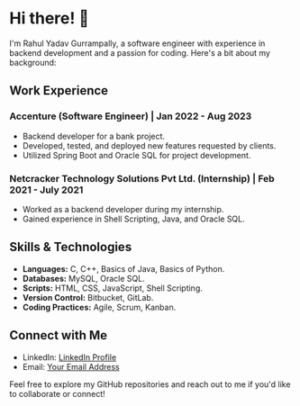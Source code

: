 # Hi there! 👋

I'm Rahul Yadav Gurrampally, a software engineer with experience in backend development and a passion for coding. Here's a bit about my background:

## Work Experience

### Accenture (Software Engineer) | Jan 2022 - Aug 2023
- Backend developer for a bank project.
- Developed, tested, and deployed new features requested by clients.
- Utilized Spring Boot and Oracle SQL for project development.

### Netcracker Technology Solutions Pvt Ltd. (Internship) | Feb 2021 - July 2021
- Worked as a backend developer during my internship.
- Gained experience in Shell Scripting, Java, and Oracle SQL.

## Skills & Technologies

- **Languages:** C, C++, Basics of Java, Basics of Python.
- **Databases:** MySQL, Oracle SQL.
- **Scripts:** HTML, CSS, JavaScript, Shell Scripting.
- **Version Control:** Bitbucket, GitLab.
- **Coding Practices:** Agile, Scrum, Kanban.

## Connect with Me

- LinkedIn: [LinkedIn Profile](https://www.linkedin.com/in/rahulyadavgurrampally)
- Email: [Your Email Address](mailto:rahulyadavgurrampally@gmail.com)

Feel free to explore my GitHub repositories and reach out to me if you'd like to collaborate or connect!

